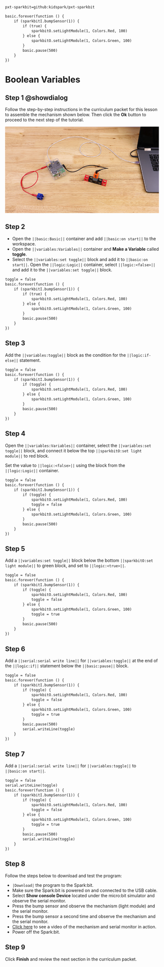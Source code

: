 ```package
pxt-sparkbit=github:kidspark/pxt-sparkbit
```

```template
basic.forever(function () {
    if (sparkbitI.bumpSensor(1)) {
        if (true) {
            sparkbitO.setLightModule(1, Colors.Red, 100)
        } else {
            sparkbitO.setLightModule(1, Colors.Green, 100)
        }
        basic.pause(500)
    }
})
```

# Boolean Variables

## Step 1 @showdialog

Follow the step-by-step instructions in the curriculum packet for this lesson to assemble the mechanism shown below. Then click the **Ok** button to proceed to the next step of the tutorial.

![boolean-variables](https://raw.githubusercontent.com/KidSpark/tutorials/master/assets/3-4-boolean-variables.png)

## Step 2

* Open the ``||basic:Basic||`` container and add ``||basic:on start||`` to the workspace.
* Open the ``||variables:Variables||`` container and **Make a Variable** called **toggle**.
* Select the ``||variables:set toggle||`` block and add it to ``||basic:on start||``. Open the ``||logic:Logic||`` container, select ``||logic:<false>||`` and add it to the ``||variables:set toggle||`` block. 
 
```blocks
toggle = false
basic.forever(function () {
    if (sparkbitI.bumpSensor(1)) {
        if (true) {
            sparkbitO.setLightModule(1, Colors.Red, 100)
        } else {
            sparkbitO.setLightModule(1, Colors.Green, 100)
        }
        basic.pause(500)
    }
})
```

## Step 3

Add the ``||variables:toggle||`` block as the condition for the ``||logic:if-else||`` statement.

```blocks
toggle = false
basic.forever(function () {
    if (sparkbitI.bumpSensor(1)) {
        if (toggle) {
            sparkbitO.setLightModule(1, Colors.Red, 100)
        } else {
            sparkbitO.setLightModule(1, Colors.Green, 100)
        }
        basic.pause(500)
    }
})
```

## Step 4

Open the ``||variables:Variables||`` container, select the ``||variables:set toggle||`` block, and connect it below the top ``||sparkbitO:set light module||`` to red block.

Set the value to ``||logic:<false>||`` using the block from the ``||logic:Logic||`` container.

```blocks
toggle = false
basic.forever(function () {
    if (sparkbitI.bumpSensor(1)) {
        if (toggle) {
            sparkbitO.setLightModule(1, Colors.Red, 100)
            toggle = false
        } else {
            sparkbitO.setLightModule(1, Colors.Green, 100)
        }
        basic.pause(500)
    }
})
```

## Step 5

Add a ``||variables:set toggle||`` block below the bottom ``||sparkbitO:set light module||`` to green block, and set to ``||logic:<true>||``.

```blocks
toggle = false
basic.forever(function () {
    if (sparkbitI.bumpSensor(1)) {
        if (toggle) {
            sparkbitO.setLightModule(1, Colors.Red, 100)
            toggle = false
        } else {
            sparkbitO.setLightModule(1, Colors.Green, 100)
            toggle = true
        }
        basic.pause(500)
    }
})
```

## Step 6

Add a ``||serial:serial write line||`` for ``||variables:toggle||`` at the end of the ``||logic:if||`` statement below the ``||basic:pause||`` block.

```blocks
toggle = false
basic.forever(function () {
    if (sparkbitI.bumpSensor(1)) {
        if (toggle) {
            sparkbitO.setLightModule(1, Colors.Red, 100)
            toggle = false
        } else {
            sparkbitO.setLightModule(1, Colors.Green, 100)
            toggle = true
        }
        basic.pause(500)
        serial.writeLine(toggle)
    }
})
```

## Step 7

Add a ``||serial:serial write line||`` for ``||variables:toggle||`` to ``||basic:on start||``.

```blocks
toggle = false
serial.writeLine(toggle)
basic.forever(function () {
    if (sparkbitI.bumpSensor(1)) {
        if (toggle) {
            sparkbitO.setLightModule(1, Colors.Red, 100)
            toggle = false
        } else {
            sparkbitO.setLightModule(1, Colors.Green, 100)
            toggle = true
        }
        basic.pause(500)
        serial.writeLine(toggle)
    }
})
```

## Step 8

Follow the steps below to download and test the program:
* ``|Download|`` the program to the Spark:bit.
* Make sure the Spark:bit is powered on and connected to the USB cable.
* Select **Show console Device** located under the micro:bit simulator and observe the serial monitor.
* Press the bump sensor and observe the mechanism (light module) and the serial monitor.
* Press the bump sensor a second time and observe the mechanism and the serial monitor.
* [Click here](https://youtu.be/X5Tcty-1vLA) to see a video of the mechanism and serial monitor in action.
* Power off the Spark:bit.

## Step 9

Click **Finish** and review the next section in the curriculum packet.